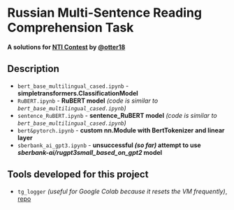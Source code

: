# Russian Multi-Sentence Reading Comprehension Task
**A solutions for [NTI Contest](https://onti2020.ai-academy.ru) by [@otter18](github.com/otter18)**
## Description
- `bert_base_multilingual_cased.ipynb` - **simpletransformers.ClassificationModel**
- `RuBERT.ipynb` - **RuBERT model** *(code is similar to `bert_base_multilingual_cased.ipynb`)*
- `sentence_RuBERT.ipynb` - **sentence_RuBERT model** *(code is similar to `bert_base_multilingual_cased.ipynb`)*
- `bert&pytorch.ipynb` - **custom nn.Module with BertTokenizer and linear layer**
- `sberbank_ai_gpt3.ipynb` - **unsuccessful *(so far)* attempt to use *sberbank-ai/rugpt3small_based_on_gpt2* model**
## Tools developed for this project
- `tg_logger` *(useful for Google Colab because it resets the VM frequently)*, [repo](https://github.com/otter18/tg_logger)
